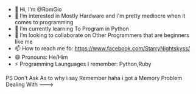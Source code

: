- 👋 Hi, I’m @RomGio
- 👀 I’m interested in Mostly Hardware and i'm pretty mediocre when it comes to programming
- 🌱 I’m currently learning To Program in Python 
- 💞️ I’m looking to collaborate on Other Programmers that are beginners like me
- 📫 How to reach me fb: https://www.facebook.com/StarryNightskyss/
- 😄 Pronouns: He/Him
- ⚡ Programming Launguages I remember: Python,Ruby

<!---
![alt text](https://github.com/[username]/[reponame]/blob/[branch]/image.jpg?raw=true)
--->
PS Don't Ask As to why i say Remember haha i got a Memory Problem Dealing With
--->

